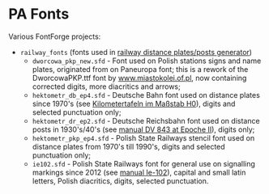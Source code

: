 # PA Fonts
Various FontForge projects:
* `railway_fonts` (fonts used in [railway distance plates/posts generator](https://github.com/SirGagarin/dist_plates_gen))
  * `dworcowa_pkp_new.sfd` - Font used on Polish stations signs and name plates, originated from on Paneuropa font; this is a rework of the DworcowaPKP.ttf font by www.miastokolei.of.pl, now containing corrected digits, more diacritics and arrows;
  * `hektometr_db_ep4.sfd` - Deutsche Bahn font used on distance plates since 1970's (see [Kilometertafeln im Maßstab H0](http://www.arge-nord-modul.de/kilometer.html)), digits and selected punctuation only;
  * `hektometr_dr_ep2.sfd` - Deutsche Reichsbahn font used on distance posts in 1930's/40's (see [manual DV 843 at Epoche II](http://web.hs-merseburg.de/~nosske/EpocheII/ds/e2d_3611.html)), digits only;
  * `hektometr_pkp_ep4.sfd` - Polish State Railways stencil font used on distance plates from 1970's till 1990's, digits and selected punctuation only;
  * `ie102.sfd` - Polish State Railways font for general use on signalling markings since 2012 (see [manual Ie-102](http://www.plk-sa.pl/files/public/user_upload/pdf/Akty_prawne_i_przepisy/Instrukcje/Wydruk/Warunki_techniczne_Id-1_ujednolic..pdf)), capital and small latin letters, Polish diacritics, digits, selected punctuation.
